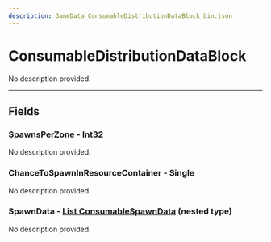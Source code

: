 ```yaml
---
description: GameData_ConsumableDistributionDataBlock_bin.json
---
```


# ConsumableDistributionDataBlock

No description provided.

***

## Fields

### SpawnsPerZone - Int32

No description provided.

### ChanceToSpawnInResourceContainer - Single

No description provided.

### SpawnData - [List ConsumableSpawnData](../nested-types/consumablespawndata.md) (nested type)

No description provided.
